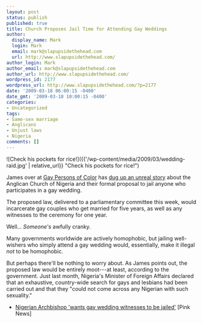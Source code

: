 ```yaml
---
layout: post
status: publish
published: true
title: Church Proposes Jail Time for Attending Gay Weddings
author:
  display_name: Mark
  login: Mark
  email: mark@slapupsidethehead.com
  url: http://www.slapupsidethehead.com/
author_login: Mark
author_email: mark@slapupsidethehead.com
author_url: http://www.slapupsidethehead.com/
wordpress_id: 2177
wordpress_url: http://www.slapupsidethehead.com/?p=2177
date: '2009-03-18 06:00:15 -0400'
date_gmt: '2009-03-18 10:00:15 -0400'
categories:
- Uncategorized
tags:
- Same-sex marriage
- Anglicans
- Unjust laws
- Nigeria
comments: []
---
```

![Check his pockets for rice!]({{'/wp-content/media/2009/03/wedding-raid.jpg' | relative_url}} "Check his pockets for rice!")

James over at [Gay Persons of Color](http://gay-persons-of-color.blogspot.com/ "Or, for the nitpicky, Gay Persons of ") has [dug up an unreal story](http://gay-persons-of-color.blogspot.com/2009/03/that-open-minded-nigerian-anglican.html "Well, sadly it's actually pretty real") about the Anglican Church of Nigeria and their formal proposal to jail anyone who participates in a gay wedding.

The proposed law, delivered to a parliamentary committee this week, would incarcerate gay couples who get married for five years, as well as any witnesses to the ceremony for one year.

Well...  _Someone's_ awfully cranky.

Many governments worldwide are actively homophobic, but jailing well-wishers who simply attend a gay wedding would, essentially, make it illegal _not_ to be homophobic.

But perhaps there'll be nothing to worry about. As James points out, the proposed law would be entirely moot---at least, according to the government. Just last month, Nigeria's Minister of Foreign Affairs declared that an exhaustive, country-wide search for gays and lesbians had been carried out and that they "could not come across any Nigerian with such sexuality."

- [Nigerian Archbishop 'wants gay wedding witnesses to be jailed'](http://www.pinknews.co.uk/news/articles/2005-11612.html) [Pink News]
